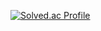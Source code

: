 [![Solved.ac Profile](http://mazassumnida.wtf/api/v2/generate_badge?boj=jk04172)](https://solved.ac/jk04172/)
